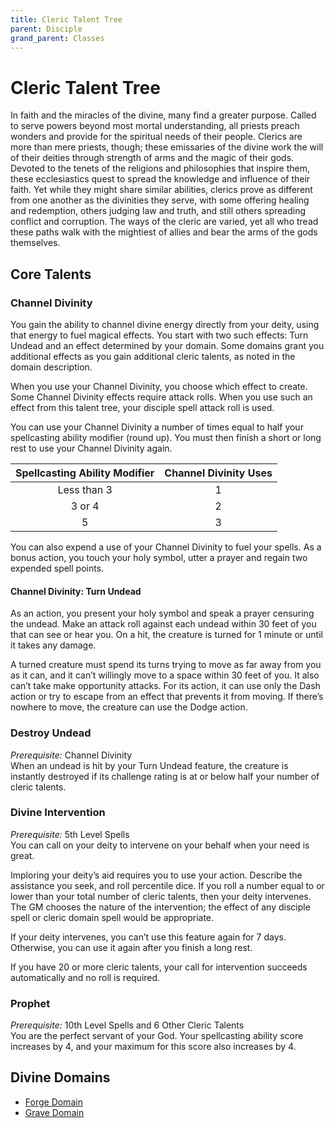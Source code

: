 ```yaml
---
title: Cleric Talent Tree
parent: Disciple
grand_parent: Classes
---
```


# Cleric Talent Tree
In faith and the miracles of the divine, many find a greater purpose. Called to serve powers beyond most mortal understanding, all priests preach wonders and provide for the spiritual needs of their people. Clerics are more than mere priests, though; these emissaries of the divine work the will of their deities through strength of arms and the magic of their gods. Devoted to the tenets of the religions and philosophies that inspire them, these ecclesiastics quest to spread the knowledge and influence of their faith. Yet while they might share similar abilities, clerics prove as different from one another as the divinities they serve, with some offering healing and redemption, others judging law and truth, and still others spreading conflict and corruption. The ways of the cleric are varied, yet all who tread these paths walk with the mightiest of allies and bear the arms of the gods themselves.

## Core Talents

### Channel Divinity
You gain the ability to channel divine energy directly from your deity, using that energy to fuel magical effects. You start with two such effects: Turn Undead and an effect determined by your domain. Some domains grant you additional effects as you gain additional cleric talents, as noted in the domain description.

When you use your Channel Divinity, you choose which effect to create. Some Channel Divinity effects require attack rolls. When you use such an effect from this talent tree, your disciple spell attack roll is used.

You can use your Channel Divinity a number of times equal to half your spellcasting ability modifier (round up). You must then finish a short or long rest to use your Channel Divinity again.

| Spellcasting Ability Modifier | Channel Divinity Uses |
|:-----------------------------:|:---------------------:|
| Less than 3 | 1 |
| 3 or 4 | 2 |
| 5 | 3 |

You can also expend a use of your Channel Divinity to fuel your spells. As a bonus action, you touch your holy symbol, utter a prayer and regain two expended spell points.

#### Channel Divinity: Turn Undead
As an action, you present your holy symbol and speak a prayer censuring the undead. Make an attack roll against each undead within 30 feet of you that can see or hear you. On a hit, the creature is turned for 1 minute or until it takes any damage.

A turned creature must spend its turns trying to move as far away from you as it can, and it can’t willingly move to a space within 30 feet of you. It also can’t take make opportunity attacks. For its action, it can use only the Dash action or try to escape from an effect that prevents it from moving. If there’s nowhere to move, the creature can use the Dodge action.

### Destroy Undead
*Prerequisite:* Channel Divinity<br>
When an undead is hit by your Turn Undead feature, the creature is instantly destroyed if its challenge rating is at or below half your number of cleric talents.

### Divine Intervention
*Prerequisite:* 5th Level Spells<br>
You can call on your deity to intervene on your behalf when your need is great.

Imploring your deity’s aid requires you to use your action. Describe the assistance you seek, and roll percentile dice. If you roll a number equal to or lower than your total number of cleric talents, then your deity intervenes. The GM chooses the nature of the intervention; the effect of any disciple spell or cleric domain spell would be appropriate.

If your deity intervenes, you can’t use this feature again for 7 days. Otherwise, you can use it again after you finish a long rest.

If you have 20 or more cleric talents, your call for intervention succeeds automatically and no roll is required.

### Prophet
*Prerequisite:* 10th Level Spells and 6 Other Cleric Talents<br>
You are the perfect servant of your God. Your spellcasting ability score increases by 4, and your maximum for this score also increases by 4.

## Divine Domains
* [Forge Domain](https://stormchaserroleplaying.com/stormchaserRPG/Classes/Disciple/Cleric/Forge/)
* [Grave Domain](https://stormchaserroleplaying.com/stormchaserRPG/Classes/Disciple/Cleric/Grave/)